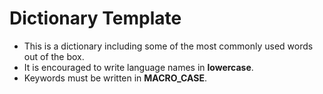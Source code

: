 # Dictionary Template

* This is a dictionary including some of the most commonly used words out of the box.
* It is encouraged to write language names in **lowercase**.
* Keywords must be written in **MACRO_CASE**.
